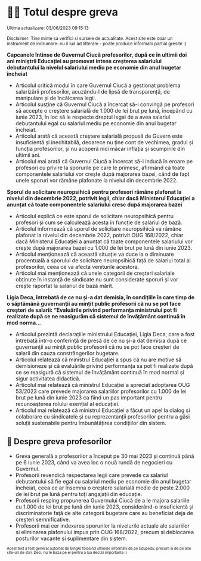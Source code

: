 # 👩‍🏫 Totul despre greva
<sub>Ultima actualizare: 03/06/2023 09:15:13</sub>

<sub>Disclaimer: Tine minte sa verifici si sursele de actualitate. Acest site este doar un instrument de indrumare: nu il lua ad litteram - poate produce informatii partial gresite :)</sub>

**Capcanele întinse de Guvernul Ciucă profesorilor, după ce în ultimii doi ani miniștrii Educației au promovat intens creșterea salariului debutantului la nivelul salariului mediu pe economie din anul bugetar încheiat**
- Articolul critică modul în care Guvernul Ciucă a gestionat problema salarizării profesorilor, acuzându-l de lipsă de transparență, de manipulare și de încălcarea legii.
- Articolul susține că Guvernul Ciucă a încercat să-i convingă pe profesori să accepte o creștere salarială de 1.000 de lei brut pe lună, începând cu iunie 2023, în loc să le respecte dreptul legal de a avea salariul debutantului egal cu salariul mediu pe economie din anul bugetar încheiat.
- Articolul arată că această creștere salarială propusă de Guvern este insuficientă și inechitabilă, deoarece nu ține cont de vechimea, gradul și funcția profesorilor, și nu acoperă nici măcar inflația și scumpirile din ultimii ani.
- Articolul mai arată că Guvernul Ciucă a încercat să-i inducă în eroare pe profesori cu privire la sporurile pe care le primesc, afirmând că toate componentele salariului vor crește după majorarea bazei, când de fapt unele sporuri vor rămâne plafonate la nivelul din decembrie 2022.

**Sporul de solicitare neuropsihică pentru profesori rămâne plafonat la nivelul din decembrie 2022, potrivit legii, chiar dacă Ministerul Educației a anunțat că toate componentele salariului cresc după majorarea bazei**
- Articolul explică ce este sporul de solicitare neuropsihică pentru profesori și cum se calculează acesta în funcție de salariul de bază.
- Articolul informează că sporul de solicitare neuropsihică va rămâne plafonat la nivelul din decembrie 2022, potrivit OUG 168/2022, chiar dacă Ministerul Educației a anunțat că toate componentele salariului vor crește după majorarea bazei cu 1.000 de lei brut pe lună din iunie 2023.
- Articolul menționează că această situație va duce la o diminuare procentuală a sporului de solicitare neuropsihică față de salariul total al profesorilor, ceea ce va afecta veniturile acestora.
- Articolul mai menționează că unele categorii de creșteri salariale obținute în instanță de sindicate nu sunt considerate sporuri și vor crește raportat la salariul de bază mărit.

**Ligia Deca, întrebată de ce nu și-a dat demisia, în condițiile în care timp de o săptămână guvernanții au mințit public profesorii că nu se pot face creșteri de salarii: “Evaluările privind performanța ministrului pot fi realizate după ce ne reasigurăm că sistemul de învățământ continuă în mod norma...**
- Articolul prezintă declarațiile ministrului Educației, Ligia Deca, care a fost întrebată într-o conferință de presă de ce nu și-a dat demisia după ce guvernanții au mințit public profesorii că nu se pot face creșteri de salarii din cauza constrângerilor bugetare.
- Articolul relatează că ministrul Educației a spus că nu are motive să demisioneze și că evaluările privind performanța sa pot fi realizate după ce se reasigură că sistemul de învățământ continuă în mod normal și sigur activitatea didactică.
- Articolul mai relatează că ministrul Educației a apreciat adoptarea OUG 53/2023 care prevede majorarea salariilor profesorilor cu 1.000 de lei brut pe lună din iunie 2023 ca fiind un pas important pentru recunoașterea rolului esențial al educației.
- Articolul mai relatează că ministrul Educației a făcut un apel la dialog și colaborare cu sindicatele și cu reprezentanții profesorilor pentru a găsi soluții sustenabile pentru îmbunătățirea condițiilor din sistem.

## 🏫 Despre greva profesorilor
- Greva generală a profesorilor a început pe 30 mai 2023 și continuă până pe 6 iunie 2023, când va avea loc o nouă rundă de negocieri cu Guvernul.
- Profesorii revendică respectarea legii care prevede ca salariul debutantului să fie egal cu salariul mediu pe economie din anul bugetar încheiat, ceea ce ar însemna o creștere salarială medie de peste 2.000 de lei brut pe lună pentru toți angajații din educație.
- Profesorii resping propunerea Guvernului Ciucă de a le majora salariile cu 1.000 de lei brut pe lună din iunie 2023, considerând-o insuficientă și discriminatorie față de alte categorii bugetare care au beneficiat deja de creșteri semnificative.
- Profesorii mai cer indexarea sporurilor la nivelurile actuale ale salariilor și eliminarea plafonului impus prin OUG 168/2022, precum și deblocarea posturilor vacante și suplimentare din sistem.


<sub><sub>Acest text a fost generat automat de BingAI folosind ultimele informatii de pe Edupedu, precum si de pe alte site-uri de stiri. Deci, nu te baza pe el pentru a lua decizii importante :)</sub></sub>